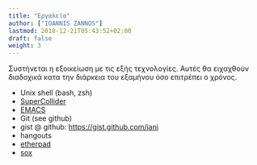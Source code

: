```yaml
---
title: "Εργαλεία"
author: ["IOANNIS ZANNOS"]
lastmod: 2018-12-21T05:43:52+02:00
draft: false
weight: 3
---
```


Συστήνεται η εξοικείωση με τις εξής τεχνολογίες. Αυτές θα ειχαχθούν διαδοχικά κατα την διάρκεια του εξαμήνου όσο επιτρέπει ο χρόνος.

-   Unix shell (bash, zsh)
-   [SuperCollider](https://supercollider.github.io/)
-   [EMACS](https://www.gnu.org/software/emacs/manual/html%5Fnode/emacs/Intro.html)
-   Git (see github)
-   gist @ github: <https://gist.github.com/iani>
-   hangouts
-   [etherpad](http://etherpad.org/)
-   [sox](http://sox.sourceforge.net/)
